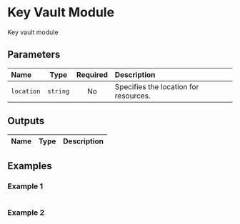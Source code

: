 # Key Vault Module

Key vault module

## Parameters

| Name       | Type     | Required | Description                           |
| :--------- | :------: | :------: | :------------------------------------ |
| `location` | `string` | No       | Specifies the location for resources. |

## Outputs

| Name | Type | Description |
| :--- | :--: | :---------- |

## Examples

### Example 1

```bicep
```

### Example 2

```bicep
```